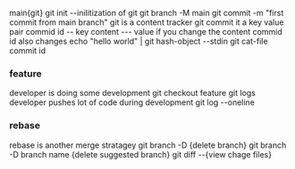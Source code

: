 main{git}
git init --inilitization of git
git branch -M main
git commit -m "first commit from main branch"
git is a content tracker 
git  commit it a key value pair
commid id -- key
content --- value
if you change the content commid id also changes
echo "hello world" | git hash-object --stdin
git cat-file commit id
### feature
developer is doing some development
git checkout feature
git logs 
developer pushes lot of code during development
git log --oneline
### rebase
rebase is another merge stratagey
git branch -D {delete branch}
git branch -D branch name {delete suggested branch}
git diff --{view chage files}